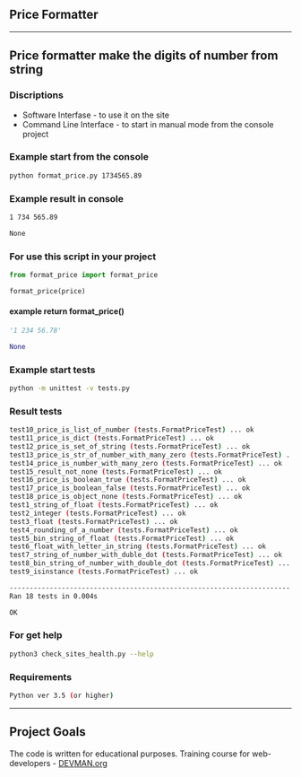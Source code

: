 ## Price Formatter
---
Price formatter make the digits of number from string
---

### Discriptions
+ Software Interfase - to use it on the site
+ Command Line Interface - to start in manual mode from the console project

### Example start from the console
```bash
python format_price.py 1734565.89
```

### Example result in console
```bash
1 734 565.89
```
```bash
None
```

### For use this script in your project
```python
from format_price import format_price
```
```python
format_price(price)
```

#### example return format_price()
```python
'1 234 56.78'
```
```python
None
```

### Example start tests
```bash
python -m unittest -v tests.py
```

### Result tests
```bash
test10_price_is_list_of_number (tests.FormatPriceTest) ... ok
test11_price_is_dict (tests.FormatPriceTest) ... ok
test12_price_is_set_of_string (tests.FormatPriceTest) ... ok
test13_price_is_str_of_number_with_many_zero (tests.FormatPriceTest) ... ok
test14_price_is_number_with_many_zero (tests.FormatPriceTest) ... ok
test15_result_not_none (tests.FormatPriceTest) ... ok
test16_price_is_boolean_true (tests.FormatPriceTest) ... ok
test17_price_is_boolean_false (tests.FormatPriceTest) ... ok
test18_price_is_object_none (tests.FormatPriceTest) ... ok
test1_string_of_float (tests.FormatPriceTest) ... ok
test2_integer (tests.FormatPriceTest) ... ok
test3_float (tests.FormatPriceTest) ... ok
test4_rounding_of_a_number (tests.FormatPriceTest) ... ok
test5_bin_string_of_float (tests.FormatPriceTest) ... ok
test6_float_with_letter_in_string (tests.FormatPriceTest) ... ok
test7_string_of_number_with_duble_dot (tests.FormatPriceTest) ... ok
test8_bin_string_of_number_with_double_dot (tests.FormatPriceTest) ... ok
test9_isinstance (tests.FormatPriceTest) ... ok

----------------------------------------------------------------------
Ran 18 tests in 0.004s

OK
```

### For get help
```bash
python3 check_sites_health.py --help
```

### Requirements

```bash
Python ver 3.5 (or higher)
```

---
## Project Goals

The code is written for educational purposes. Training course for web-developers - [DEVMAN.org](https://devman.org)
